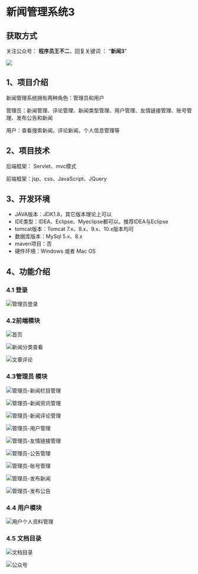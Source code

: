 # 新闻管理系统3

## 获取方式

关注公众号： **程序员王不二**，回复关键词  ： “**新闻3**”   

 ![](https://www.codeshop.fun/Typora-Images/202205281253739.png)


## 1、项目介绍

新闻管理系统拥有两种角色：管理员和用户

管理员：新闻管理、评论管理、新闻类型管理、用户管理、友情链接管理、账号管理、发布公告和新闻

用户：查看搜索新闻，评论新闻，个人信息管理等


## 2、项目技术

后端框架： Servlet、mvc模式

前端框架：jsp、css、JavaScript、JQuery

## 3、开发环境

- JAVA版本：JDK1.8，其它版本理论上可以
- IDE类型：IDEA、Eclipse、Myeclipse都可以。推荐IDEA与Eclipse
- tomcat版本：Tomcat 7.x、8.x、9.x、10.x版本均可
- 数据库版本：MySql 5.x、8.x
- maven项目：否
- 硬件环境：Windows 或者 Mac OS


## 4、功能介绍

### 4.1 登录

![管理员登录](https://www.codeshop.fun/Typora-Images/202206082341248.jpg)

### 4.2前端模块

![首页](https://www.codeshop.fun/Typora-Images/202206082341555.jpg)

![新闻分类查看](https://www.codeshop.fun/Typora-Images/202206082341259.jpg)

![文章评论](https://www.codeshop.fun/Typora-Images/202206082341929.jpg)

### 4.3管理员 模块

![管理员-新闻栏目管理](https://www.codeshop.fun/Typora-Images/202206082342185.jpg)

![管理员-新闻资讯管理](https://www.codeshop.fun/Typora-Images/202206082342229.jpg)

![管理员-新闻评论管理](https://www.codeshop.fun/Typora-Images/202206082342513.jpg)

![管理员-用户管理](https://www.codeshop.fun/Typora-Images/202206082342968.jpg)

![管理员-友情链接管理](https://www.codeshop.fun/Typora-Images/202206082342089.jpg)

![管理员-公告管理](https://www.codeshop.fun/Typora-Images/202206082342676.jpg)

![管理员-账号管理](https://www.codeshop.fun/Typora-Images/202206082342739.jpg)

![管理员-发布新闻](https://www.codeshop.fun/Typora-Images/202206082342138.jpg)

![管理员-发布公告](https://www.codeshop.fun/Typora-Images/202206082342489.jpg)

### 4.4 用户模块

![用户个人资料管理](https://www.codeshop.fun/Typora-Images/202206082341189.jpg)

### 4.5 文档目录

![文档目录](https://www.codeshop.fun/Typora-Images/202206082343916.jpg)




![公众号](https://project-images-1256969109.cos.ap-chongqing.myqcloud.com/Typora-Images/202205281253739.png)

